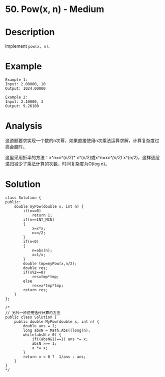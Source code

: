 # 50. Pow(x, n) - Medium

# Description
Implement `pow(x, n)`.

# Example
```
Example 1:
Input: 2.00000, 10
Output: 1024.00000

Example 2:
Input: 2.10000, 3
Output: 9.26100
```

# Analysis
这道题要求实现一个数的n次幂，如果直接使用n次乘法运算求解，计算复杂度过高会超时。

这里采用折半的方法：x^n=x^(n/2)* x^(n/2)或x^n=x*x^(n/2)* x^(n/2)，这样逐层递归减少了乘法计算的次数，时间复杂度为O(log n)。

# Solution
```
class Solution {
public:
    double myPow(double x, int n) {
        if(n==0)
            return 1;
        if(n==INT_MIN)
        {
            x=x*x;
            n=n/2;
        }
        if(n<0)
        {
            n=abs(n);
            x=1/x;
        }
        double tmp=myPow(x,n/2);
        double res;
        if(n%2==0)
            res=tmp*tmp;
        else
            res=x*tmp*tmp;
        return res;
    }
};

/*
// 另外一种使用迭代计算的方法
public class Solution {
    public double MyPow(double x, int n) {
        double ans = 1;
        long absN = Math.Abs((long)n);
        while(absN > 0) {
            if((absN&1)==1) ans *= x;
            absN >>= 1;
            x *= x;
        }
        return n < 0 ?  1/ans : ans;
    }
}
*/
```
